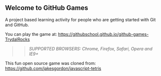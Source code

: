 ## Welcome to GitHub Games

A project based learning activity for people who are getting started with Git and GitHub.

You can play the game at: https://githubschool.github.io/github-games-TrydalRocks

>> _*SUPPORTED BROWSERS*: Chrome, Firefox, Safari, Opera and IE9+_

This fun open source game was cloned from: https://github.com/jakesgordon/javascript-tetris
